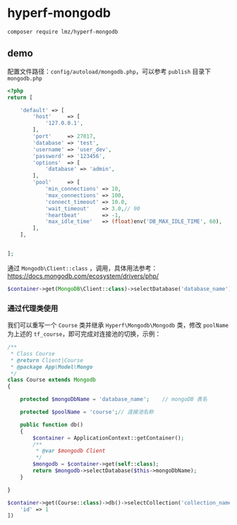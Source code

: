 # hyperf-mongodb

`composer require lmz/hyperf-mongodb`


## demo

配置文件路径：`config/autoload/mongodb.php`，可以参考 `publish` 目录下 `mongodb.php`

```php
<?php
return [

    'default' => [
        'host'     => [
            '127.0.0.1',
        ],
        'port'     => 27017,
        'database' => 'test',
        'username' => 'user_dev',
        'password' => '123456',
        'options'  => [
            'database' => 'admin',
        ],
        'pool'     => [
            'min_connections' => 10,
            'max_connections' => 100,
            'connect_timeout' => 10.0,
            'wait_timeout'    => 3.0,// 90
            'heartbeat'       => -1,
            'max_idle_time'   => (float)env('DB_MAX_IDLE_TIME', 60),
        ],
    ],


];

```

通过 `Mongodb\Client::class` ，调用，具体用法参考：https://docs.mongodb.com/ecosystem/drivers/php/

```php
$container->get(MongoDB\Client::class)->selectDatabase('database_name')->selectCollection('collection_name');
```

### 通过代理类使用

我们可以重写一个 `Course` 类并继承 `Hyperf\Mongodb\Mongodb` 类，修改 `poolName` 为上述的 `tf_course`，即可完成对连接池的切换，示例：

```php
/**
 * Class Course
 * @return Client|Course
 * @package App\Model\Mongo
 */
class Course extends Mongodb
{

    protected $mongoDbName = 'database_name';    // mongoDB 表名

    protected $poolName = 'course';// 连接池名称

    public function db()
    {
        $container = ApplicationContext::getContainer();
        /**
         * @var $mongodb Client
         */
        $mongodb = $container->get(self::class);
        return $mongodb->selectDatabase($this->mongoDbName);
    }

}

$container->get(Course::class)->db()->selectCollection('collection_name')->findOne([
    'id' => 1
])

```